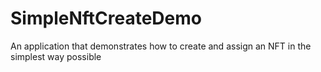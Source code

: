 # SimpleNftCreateDemo
An application that demonstrates how to create and assign an NFT in the simplest way possible
